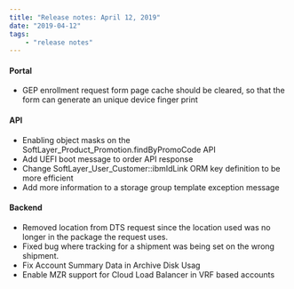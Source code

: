 ```yaml
---
title: "Release notes: April 12, 2019"
date: "2019-04-12"
tags:
    - "release notes"
---
```


#### Portal
- GEP enrollment request form page cache should be cleared, so that the form can generate an unique device finger print

#### API
- Enabling object masks on the SoftLayer_Product_Promotion.findByPromoCode API
- Add UEFI boot message to order API response
- Change SoftLayer_User_Customer::ibmIdLink ORM key definition to be more efficient
- Add more information to a storage group template exception message

#### Backend
- Removed location from DTS request since the location used was no longer in the package the request uses.
- Fixed bug where tracking for a shipment was being set on the wrong shipment.
- Fix Account Summary Data in Archive Disk Usag
- Enable MZR support for Cloud Load Balancer in VRF based accounts